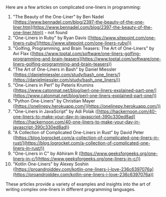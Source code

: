 Here are a few articles on complicated one-liners in programming:

1. "The Beauty of the One-Liner" by Ben Nadel ([https://www.bennadel.com/blog/2397-the-beauty-of-the-one-liner.htm](https://www.bennadel.com/blog/2397-the-beauty-of-the-one-liner.htm)) - not found
2. "One-Liners in Ruby" by Ryan Davis ([https://www.sitepoint.com/one-liners-ruby/](https://www.sitepoint.com/one-liners-ruby/))
3. "Golfing, Programming, and Brain Teasers: The Art of One-Liners" by Avi Flax ([https://www.toptal.com/software/one-liners-golfing-programming-and-brain-teasers](https://www.toptal.com/software/one-liners-golfing-programming-and-brain-teasers))
4. "The Art of One-Liners in Bash" by Daniel Miessler ([https://danielmiessler.com/study/bash_one_liners/](https://danielmiessler.com/study/bash_one_liners/))
5. "One-Liners in Perl" by Peteris Krumins ([https://www.catonmat.net/blog/perl-one-liners-explained-part-one/](https://www.catonmat.net/blog/perl-one-liners-explained-part-one/))
6. "Python One-Liners" by Christian Mayer ([https://onelinepy.herokuapp.com/](https://onelinepy.herokuapp.com/))
7. "One-Liners in JavaScript" by Adi Polak ([https://hackernoon.com/40-one-liners-to-make-your-day-in-javascript-390c330ed8ad](https://hackernoon.com/40-one-liners-to-make-your-day-in-javascript-390c330ed8ad))
8. "A Collection of Complicated One-Liners in Rust" by David Peter ([https://blog.logrocket.com/a-collection-of-complicated-one-liners-in-rust/](https://blog.logrocket.com/a-collection-of-complicated-one-liners-in-rust/))
9. "One-Liners in C" by Abhiram R ([https://www.geeksforgeeks.org/one-liners-in-c/](https://www.geeksforgeeks.org/one-liners-in-c/))
10. "Kotlin One-Liners" by Alexey Soshin ([https://proandroiddev.com/kotlin-one-liners-i-love-236c6397076a](https://proandroiddev.com/kotlin-one-liners-i-love-236c6397076a))

These articles provide a variety of examples and insights into the art of writing complex one-liners in different programming languages.
